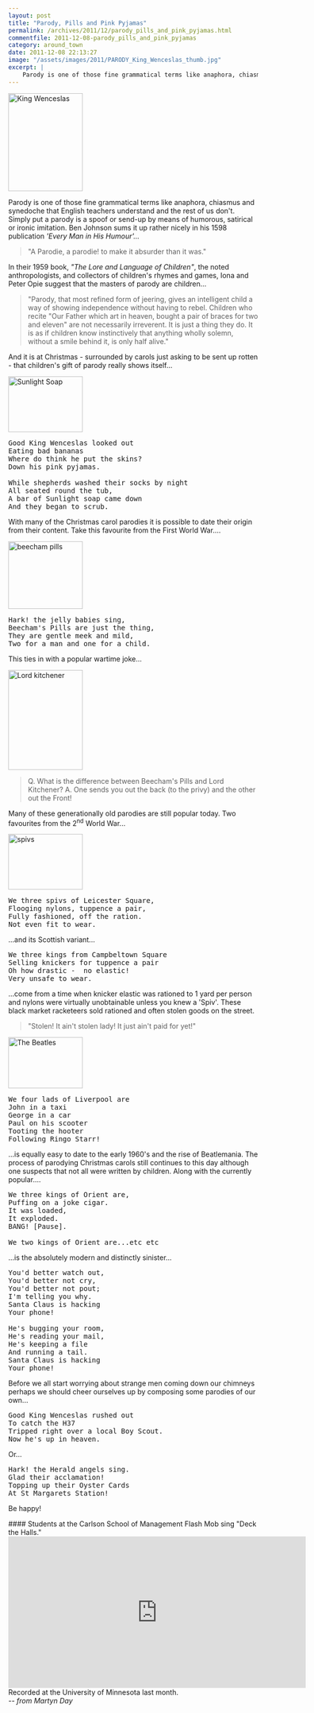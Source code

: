 ```yaml
---
layout: post
title: "Parody, Pills and Pink Pyjamas"
permalink: /archives/2011/12/parody_pills_and_pink_pyjamas.html
commentfile: 2011-12-08-parody_pills_and_pink_pyjamas
category: around_town
date: 2011-12-08 22:13:27
image: "/assets/images/2011/PARODY_King_Wenceslas_thumb.jpg"
excerpt: |
    Parody is one of those fine grammatical terms like anaphora, chiasmus and synedoche that English teachers understand and the rest of us don't.  Simply put a parody is a spoof or send-up by means of humorous, satirical or ironic imitation.  Ben Johnson sums it up rather nicely in his 1598 publication _'Every Man in His Humour'..._
---
```


<a href="/assets/images/2011/PARODY_King_Wenceslas.jpg" title="See larger version of -  King Wenceslas"><img src="/assets/images/2011/PARODY_King_Wenceslas_thumb.jpg" width="150" height="197" alt=" King Wenceslas" class="photo right" /></a>

Parody is one of those fine grammatical terms like anaphora, chiasmus and synedoche that English teachers understand and the rest of us don't. Simply put a parody is a spoof or send-up by means of humorous, satirical or ironic imitation. Ben Johnson sums it up rather nicely in his 1598 publication *'Every Man in His Humour'...*

> "A Parodie, a parodie! to make it absurder than it was."

In their 1959 book, *"The Lore and Language of Children"*, the noted anthropologists, and collectors of children's rhymes and games, Iona and Peter Opie suggest that the masters of parody are children...

> "Parody, that most refined form of jeering, gives an intelligent child a way of showing independence without having to rebel. Children who recite "Our Father which art in heaven, bought a pair of braces for two and eleven" are not necessarily irreverent. It is just a thing they do. It is as if children know instinctively that anything wholly solemn, without a smile behind it, is only half alive."

And it is at Christmas - surrounded by carols just asking to be sent up rotten - that children's gift of parody really shows itself...

<a href="/assets/images/2011/PARODY_SunlightSoap.jpg" title="See larger version of - Sunlight Soap"><img src="/assets/images/2011/PARODY_SunlightSoap_thumb.jpg" width="150" height="112" alt="Sunlight Soap" class="photo right" /></a>

<pre markdown="1" class="poem">
Good King Wenceslas looked out
Eating bad bananas
Where do think he put the skins?
Down his pink pyjamas.

While shepherds washed their socks by night
All seated round the tub,
A bar of Sunlight soap came down
And they began to scrub.
</pre>

With many of the Christmas carol parodies it is possible to date their origin from their content. Take this favourite from the First World War....

<a href="/assets/images/2011/PARODY_beecham_pills.jpg" title="See larger version of - beecham pills"><img src="/assets/images/2011/PARODY_beecham_pills_thumb.jpg" width="150" height="136" alt="beecham pills" class="photo right" /></a>

<pre markdown="1" class="poem">
Hark! the jelly babies sing,
Beecham's Pills are just the thing,
They are gentle meek and mild,
Two for a man and one for a child.
</pre>

This ties in with a popular wartime joke...

<a href="/assets/images/2011/PARODY_Lord_kitchener.jpg" title="See larger version of - Lord kitchener"><img src="/assets/images/2011/PARODY_Lord_kitchener_thumb.jpg" width="150" height="201" alt="Lord kitchener" class="photo right" /></a>

> Q. What is the difference between Beecham's Pills and Lord Kitchener?
>  A. One sends you out the back (to the privy) and the other out the Front!
> 
 *<span class="slapping! thigh hysterical for Pause"></span>*

Many of these generationally old parodies are still popular today. Two favourites from the 2<sup>nd</sup> World War...

<a href="/assets/images/2011/PARODY_spivs.jpg" title="See larger version of - spivs"><img src="/assets/images/2011/PARODY_spivs_thumb.jpg" width="150" height="112" alt="spivs" class="photo right" /></a>

<pre markdown="1" class="poem">
We three spivs of Leicester Square,
Flooging nylons, tuppence a pair,
Fully fashioned, off the ration.
Not even fit to wear.
</pre>

...and its Scottish variant...

<pre markdown="1" class="poem">
We three kings from Campbeltown Square
Selling knickers for tuppence a pair
Oh how drastic -  no elastic!
Very unsafe to wear.
</pre>

...come from a time when knicker elastic was rationed to 1 yard per person and nylons were virtually unobtainable unless you knew a 'Spiv'. These black market racketeers sold rationed and often stolen goods on the street.

> "Stolen! It ain't stolen lady! It just ain't paid for yet!"

<a href="/assets/images/2011/PARODY_Beatles.jpg" title="See larger version of - The Beatles"><img src="/assets/images/2011/PARODY_Beatles_thumb.jpg" width="150" height="103" alt="The Beatles" class="photo right" /></a>

<pre markdown="1" class="poem">
We four lads of Liverpool are
John in a taxi
George in a car
Paul on his scooter
Tooting the hooter
Following Ringo Starr!
</pre>

...is equally easy to date to the early 1960's and the rise of Beatlemania.
The process of parodying Christmas carols still continues to this day although one suspects that not all were written by children. Along with the currently popular....

<pre markdown="1" class="poem">
We three kings of Orient are,
Puffing on a joke cigar.
It was loaded,
It exploded.
BANG! [Pause].

We two kings of Orient are...etc etc
</pre>

...is the absolutely modern and distinctly sinister...

<pre markdown="1" class="poem">
You'd better watch out,
You'd better not cry,
You'd better not pout;
I'm telling you why.
Santa Claus is hacking
Your phone!

He's bugging your room,
He's reading your mail,
He's keeping a file
And running a tail.
Santa Claus is hacking
Your phone!
</pre>

Before we all start worrying about strange men coming down our chimneys perhaps we should cheer ourselves up by composing some parodies of our own...

<pre markdown="1" class="poem">
Good King Wenceslas rushed out
To catch the H37
Tripped right over a local Boy Scout.
Now he's up in heaven.
</pre>

Or...

<pre markdown="1" class="poem">
Hark! the Herald angels sing.
Glad their acclamation!
Topping up their Oyster Cards
At St Margarets Station!
</pre>

Be happy!

<div markdown="1" class="box">
#### Students at the Carlson School of Management Flash Mob sing "Deck the Halls."

<iframe width="600" height="305" src="http://www.youtube-nocookie.com/embed/uH8FvERQHtM?rel=0" frameborder="0" allowfullscreen>
</iframe>
Recorded at the University of Minnesota last month.

</div>
<cite>-- from Martyn Day</cite>
